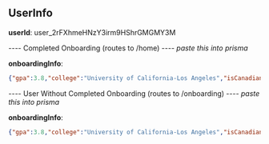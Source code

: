 ## UserInfo

**userId**: user_2rFXhmeHNzY3irm9HShrGMGMY3M


---- Completed Onboarding (routes to /home) ----
*paste this into prisma*

**onboardingInfo**: 
```json
{"gpa":3.8,"college":"University of California-Los Angeles","isCanadian":false,"currentStep":7,"targetScore":526,"hasNotTakenMCAT":false,"targetMedSchool":"UCLA","currentMcatScore":515,"isNonTraditional":false,"mcatAttemptNumber":"1","onboardingComplete":true}
```

---- User Without Completed Onboarding (routes to /onboarding) ----
*paste this into prisma*

**onboardingInfo**: 
```json
{"gpa":3.8,"college":"University of California-Los Angeles","isCanadian":false,"currentStep":4,"targetScore":null,"hasNotTakenMCAT":false,"targetMedSchool":"UCLA","currentMcatScore":515,"isNonTraditional":false,"mcatAttemptNumber":"1","onboardingComplete":false}
```